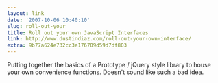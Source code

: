 ```yaml
---
layout: link
date: '2007-10-06 10:40:10'
slug: roll-out-your
title: Roll out your own JavaScript Interfaces
link: http://www.dustindiaz.com/roll-out-your-own-interface/
extra: 9b77a624e732cc3e176709d59d7df803
---
```


Putting together the basics of a Prototype / jQuery style library to house your own convenience functions. Doesn't sound like such a bad idea.